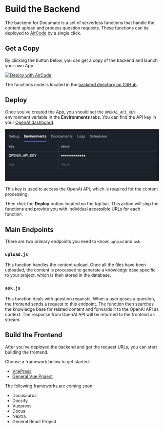 # Build the Backend

The backend for Documate is a set of serverless functions that handle the content upload and process question requests. These functions can be deployed to [AirCode](https://aircode.io) by a single click.

## Get a Copy

By clicking the button below, you can get a copy of the backend and launch your own App.

<a href="https://aircode.io/dashboard?owner=AirCodeLabs&repo=documate&branch=main&path=backend&appname=Documate" style="display: inline-block" target="_blank">
  <img src="https://aircode.io/aircode-deploy-button.svg" alt="Deploy with AirCode" width="166">
</a>

The functions code is located in the [backend directory on GitHub](https://github.com/AirCodeLabs/documate/tree/main/backend).

## Deploy

Once you've created the App, you should set the `OPENAI_API_KEY` environment variable in the __Environments__ tabs. You can find the API key in your [OpenAI dashboard](https://platform.openai.com/account/api-keys).

![](./_images/backend__set-environments.png)

This key is used to access the OpenAI API, which is required for the content processing.

Then click the __Deploy__ button located on the top bar. This action will ship the functions and provide you with individual accessible URLs for each function.

## Main Endpoints

There are two primary endpoints you need to know: `upload` and `ask`.

### `upload.js`

This function handles the content upload. Once all the files have been uploaded, the content is processed to generate a knowledge base specific to your project, which is then stored in the database.

### `ask.js`

This function deals with question requests. When a user poses a question, the frontend sends a request to this endpoint. The function then searches the knowledge base for related content and forwards it to the OpenAI API as context. The response from OpenAI API will be returned to the frontend as stream.

## Build the Frontend

After you've deployed the backend and got the request URLs, you can start building the frontend.

Choose a framework below to get started:

- [VitePress](/getting-started/vitepress)
- [General Vue Project](/getting-started/general-vue)

The following frameworks are coming soon:

- Docusaurus
- Docsify
- Vuepress
- Docus
- Nextra
- General React Project
